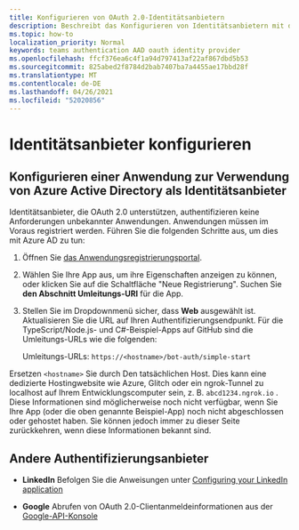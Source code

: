 ```yaml
---
title: Konfigurieren von OAuth 2.0-Identitätsanbietern
description: Beschreibt das Konfigurieren von Identitätsanbietern mit dem Fokus auf Azure AD
ms.topic: how-to
localization_priority: Normal
keywords: teams authentication AAD oauth identity provider
ms.openlocfilehash: ffcf376ea6c4f1a94d797413af22af867dbd5b53
ms.sourcegitcommit: 825abed2f8784d2bab7407ba7a4455ae17bbd28f
ms.translationtype: MT
ms.contentlocale: de-DE
ms.lasthandoff: 04/26/2021
ms.locfileid: "52020856"
---
```

# <a name="configure-identity-providers"></a>Identitätsanbieter konfigurieren

## <a name="configuring-an-application-to-use-azure-active-directory-as-an-identity-provider"></a>Konfigurieren einer Anwendung zur Verwendung von Azure Active Directory als Identitätsanbieter

Identitätsanbieter, die OAuth 2.0 unterstützen, authentifizieren keine Anforderungen unbekannter Anwendungen. Anwendungen müssen im Voraus registriert werden. Führen Sie die folgenden Schritte aus, um dies mit Azure AD zu tun:

1. Öffnen Sie [das Anwendungsregistrierungsportal](https://ms.portal.azure.com/#blade/Microsoft_AAD_RegisteredApps/ApplicationsListBlade).

2. Wählen Sie Ihre App aus, um ihre Eigenschaften anzeigen zu können, oder klicken Sie auf die Schaltfläche "Neue Registrierung". Suchen Sie **den Abschnitt Umleitungs-URI** für die App.

3. Stellen Sie im Dropdownmenü sicher, dass **Web** ausgewählt ist. Aktualisieren Sie die URL auf Ihren Authentifizierungsendpunkt. Für die TypeScript/Node.js- und C#-Beispiel-Apps auf GitHub sind die Umleitungs-URLs wie die folgenden:

    Umleitungs-URLs: `https://<hostname>/bot-auth/simple-start`

Ersetzen `<hostname>` Sie durch Den tatsächlichen Host. Dies kann eine dedizierte Hostingwebsite wie Azure, Glitch oder ein ngrok-Tunnel zu localhost auf Ihrem Entwicklungscomputer sein, z. B. `abcd1234.ngrok.io` . Diese Informationen sind möglicherweise noch nicht verfügbar, wenn Sie Ihre App (oder die oben genannte Beispiel-App) noch nicht abgeschlossen oder gehostet haben. Sie können jedoch immer zu dieser Seite zurückkehren, wenn diese Informationen bekannt sind.

## <a name="other-authentication-providers"></a>Andere Authentifizierungsanbieter

* **LinkedIn** Befolgen Sie die Anweisungen unter [Configuring your LinkedIn application](/linkedin/talent/apply-with-linkedin)

* **Google** Abrufen von OAuth 2.0-Clientanmeldeinformationen aus der [Google-API-Konsole](https://console.developers.google.com/)
